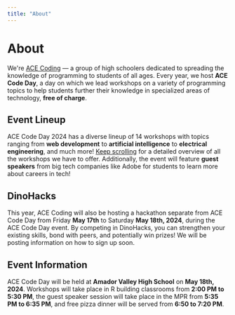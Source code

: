```yaml
---
title: "About"
---
```


<div class="lg:flex lg:flex-col lg:space-y-6 lg:prose-h2:mt-0">

<ImageFrame src="images/stock/student_coding.jpg" alt="A student coding at ACE Code Day" class="lg:even:flex-row-reverse lg:even:space-x-reverse">

<h1 class="text-outline-shadow before:content-['About']">About</h1>

We're [ACE Coding](https://acecoding.org) — a group of high schoolers dedicated to spreading the knowledge of programming to students of all ages. Every year, we host **ACE Code Day**, a day on which we lead workshops on a variety of programming topics to help students further their knowledge in specialized areas of technology, **free of charge**. 

</ImageFrame>

<ImageFrame src="images/stock/teacher_lecturing.jpg" alt="A teacher lecturing a workshop at ACE Code Day" class="lg:even:flex-row-reverse lg:even:space-x-reverse">

<h2>Event Lineup</h2>

ACE Code Day 2024 has a diverse lineup of 14 workshops with topics ranging from **web development** to **artificial intelligence** to **electrical engineering**, and much more! [Keep scrolling](#workshops) for a detailed overview of all the workshops we have to offer. Additionally, the event will feature **guest speakers** from big tech companies like Adobe for students to learn more about careers in tech!

</ImageFrame>

<ImageFrame src="images/stock/students_collaborating.jpg" alt="Two students collaborating on a project at ACE Code Day">

<h2>DinoHacks</h2>

This year, ACE Coding will also be hosting a hackathon separate from ACE Code Day from Friday **May 17th** to Saturday **May 18th, 2024**, during the ACE Code Day event. By competing in DinoHacks, you can strengthen your existing skills, bond with peers, and potentially win prizes! We will be posting information on how to sign up soon.

</ImageFrame>

<ImageFrame src="images/stock/library_coders.jpg" alt="The AVHS library, filled with ACE Code Day Attendees" class="lg:even:flex-row-reverse lg:even:space-x-reverse">

<h2>Event Information</h2>

ACE Code Day will be held at **Amador Valley High School** on **May 18th, 2024**. Workshops will take place in R building classrooms from **2:00 PM to 5:30 PM**, the guest speaker session will take place in the MPR from **5:35 PM to 6:35 PM**, and free pizza dinner will be served from **6:50 to 7:20 PM**.

</ImageFrame>

</div>